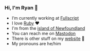 ### Hi, I'm Ryan 👋

- I’m currently working at [Fullscript](https://github.com/Fullscript)
- I love [Ruby](https://www.ruby-lang.org/en/) ❤️
- I'm from the [island of Newfoundland](https://en.wikipedia.org/wiki/Newfoundland_(island))
- You can reach me on <a rel="me" href="https://ruby.social/@ryanbrushett">Mastodon</a>
- There is other stuff on my [website](https://ryanbrushett.com) 🤷
- My pronouns are he/him
